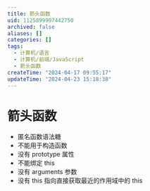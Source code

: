 ```yaml
---
title: 箭头函数
uid: 1125899907442750
archived: false
aliases: []
categories: []
tags:
  - 计算机/语言
  - 计算机/前端/JavaScript
  - 箭头函数
createTime: "2024-04-17 09:55:17"
updateTime: "2024-04-23 15:18:38"
---
```


# 箭头函数

- 匿名函数语法糖
- 不能用于构造函数
- 没有 prototype 属性
- 不能绑定 this
- 没有 arguments 参数
- 没有 this 指向直接获取最近的作用域中的 this
